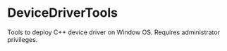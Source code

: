 # DeviceDriverTools
Tools to deploy C++ device driver on Window OS. Requires administrator privileges.
